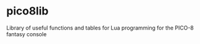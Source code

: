 # pico8lib
Library of useful functions and tables for Lua programming for the PICO-8 fantasy console
